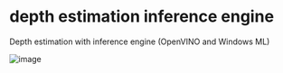 # depth estimation inference engine
Depth estimation with inference engine (OpenVINO and  Windows ML)

![image](https://github.com/m5823779/depth-estimation-inference-engine/blob/main/Depth%20estimation.gif)
